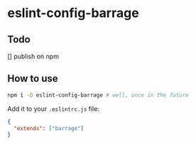 # eslint-config-barrage

## Todo
[] publish on npm

## How to use

```bash
npm i -D eslint-config-barrage # well, once in the future
```

Add it to your `.eslintrc.js` file:

```json
{
  "extends": ["barrage"]
}
```